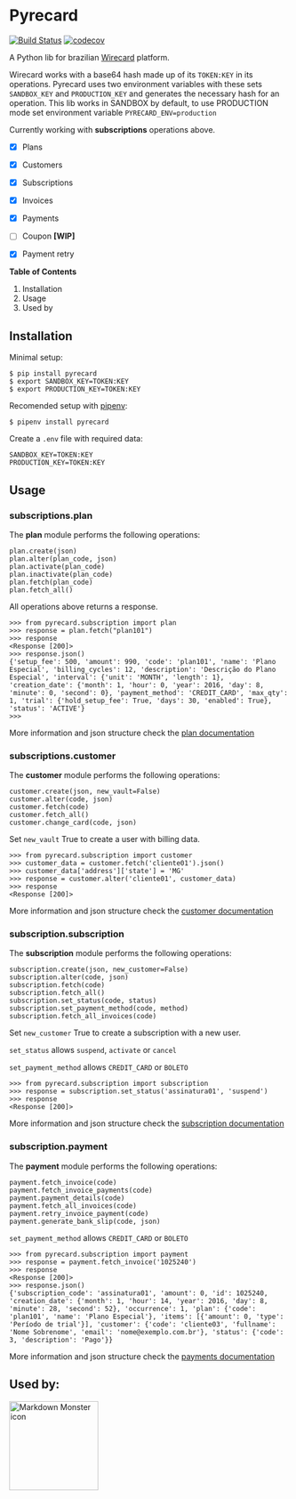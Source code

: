 # Pyrecard


[![Build Status](https://travis-ci.com/DiegoMagg/pyrecard.svg?token=tABSMskBskhEHyyfYxzM&branch=master)](https://github.com/DiegoMagg/pyrecard)
[![codecov](https://codecov.io/gh/DiegoMagg/pyrecard/branch/master/graph/badge.svg?token=RT3ZXODSAH)](https://codecov.io/gh/DiegoMagg/pyrecard)


A Python lib for brazilian [Wirecard](https://wirecard.com.br/) platform.

Wirecard works with a base64 hash made up of its `TOKEN:KEY` in its operations. Pyrecard uses two environment variables with these sets `SANDBOX_KEY` and `PRODUCTION_KEY` and generates the necessary hash for an operation. This lib works in SANDBOX by default, to use PRODUCTION mode set environment variable `PYRECARD_ENV=production`

Currently working with **subscriptions** operations above.

 - [x] Plans
 - [x] Customers
 - [x] Subscriptions
 - [x] Invoices
 - [x] Payments
 - [ ] Coupon **[WIP]**
 - [x] Payment retry


  **Table of Contents**

 1. Installation
 2. Usage
 3. Used by


## Installation

  Minimal setup:

    $ pip install pyrecard
    $ export SANDBOX_KEY=TOKEN:KEY
    $ export PRODUCTION_KEY=TOKEN:KEY

  Recomended setup with [pipenv](https://pipenv.pypa.io/en/latest/):

    $ pipenv install pyrecard

Create a `.env` file with required data:

    SANDBOX_KEY=TOKEN:KEY
    PRODUCTION_KEY=TOKEN:KEY

## Usage
### subscriptions.plan
The **plan** module performs the following operations:

    plan.create(json)
    plan.alter(plan_code, json)
    plan.activate(plan_code)
    plan.inactivate(plan_code)
    plan.fetch(plan_code)
    plan.fetch_all()

All operations above returns a response.

    >>> from pyrecard.subscription import plan
    >>> response = plan.fetch("plan101")
    >>> response
    <Response [200]>
    >>> response.json()
    {'setup_fee': 500, 'amount': 990, 'code': 'plan101', 'name': 'Plano Especial', 'billing_cycles': 12, 'description': 'Descrição do Plano Especial', 'interval': {'unit': 'MONTH', 'length': 1}, 'creation_date': {'month': 1, 'hour': 0, 'year': 2016, 'day': 8, 'minute': 0, 'second': 0}, 'payment_method': 'CREDIT_CARD', 'max_qty': 1, 'trial': {'hold_setup_fee': True, 'days': 30, 'enabled': True}, 'status': 'ACTIVE'}
    >>>

More information and json structure check the [plan documentation](https://dev.wirecard.com.br/v1.5/reference#plano)

### subscriptions.customer

The **customer** module performs the following operations:

    customer.create(json, new_vault=False)
    customer.alter(code, json)
    customer.fetch(code)
    customer.fetch_all()
    customer.change_card(code, json)

Set `new_vault` True to create a user with billing data.

    >>> from pyrecard.subscription import customer
    >>> customer_data = customer.fetch('cliente01').json()
    >>> customer_data['address']['state'] = 'MG'
    >>> response = customer.alter('cliente01', customer_data)
    >>> response
    <Response [200]>


More information and json structure check the [customer documentation](https://dev.wirecard.com.br/v1.5/reference#assinantes)

### subscription.subscription

The **subscription** module performs the following operations:

    subscription.create(json, new_customer=False)
    subscription.alter(code, json)
    subscription.fetch(code)
    subscription.fetch_all()
    subscription.set_status(code, status)
    subscription.set_payment_method(code, method)
    subscription.fetch_all_invoices(code)

Set `new_customer` True to create a subscription with a new user.

`set_status` allows `suspend`, `activate` or `cancel`

`set_payment_method` allows `CREDIT_CARD` or `BOLETO`

    >>> from pyrecard.subscription import subscription
    >>> response = subscription.set_status('assinatura01', 'suspend')
    >>> response
    <Response [200]>

More information and json structure check the [subscription documentation](https://dev.wirecard.com.br/v1.5/reference#assinaturas)


### subscription.payment

The **payment** module performs the following operations:

    payment.fetch_invoice(code)
    payment.fetch_invoice_payments(code)
    payment.payment_details(code)
    payment.fetch_all_invoices(code)
    payment.retry_invoice_payment(code)
    payment.generate_bank_slip(code, json)

`set_payment_method` allows `CREDIT_CARD` or `BOLETO`

    >>> from pyrecard.subscription import payment
    >>> response = payment.fetch_invoice('1025240')
    >>> response
    <Response [200]>
    >>> response.json()
    {'subscription_code': 'assinatura01', 'amount': 0, 'id': 1025240, 'creation_date': {'month': 1, 'hour': 14, 'year': 2016, 'day': 8, 'minute': 28, 'second': 52}, 'occurrence': 1, 'plan': {'code': 'plan101', 'name': 'Plano Especial'}, 'items': [{'amount': 0, 'type': 'Período de trial'}], 'customer': {'code': 'cliente03', 'fullname': 'Nome Sobrenome', 'email': 'nome@exemplo.com.br'}, 'status': {'code': 3, 'description': 'Pago'}}



More information and json structure check the [payments documentation](https://dev.wirecard.com.br/v1.5/reference#listar-todas-as-faturas-de-uma-assinatura)

## Used by:

<img src="https://mexase.esp.br/static/images/logo/logo.png"
alt="Markdown Monster icon" width=160
style="float: left; margin-right: 10px;"  />



